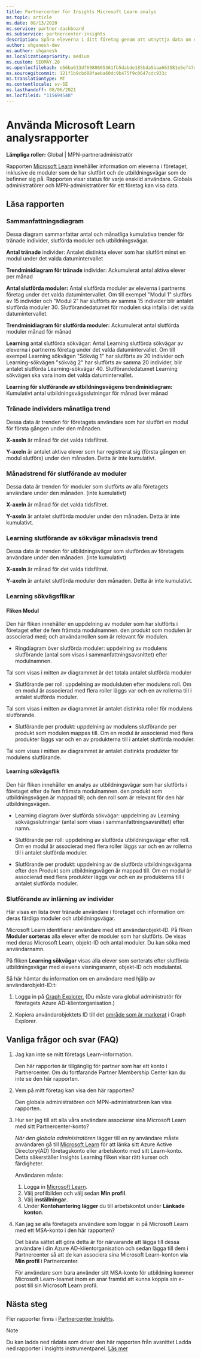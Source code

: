 ```yaml
---
title: Partnercenter för Insights Microsoft Learn analys
ms.topic: article
ms.date: 08/13/2020
ms.service: partner-dashboard
ms.subservice: partnercenter-insights
description: Spåra eleverna i ditt företag genom att utnyttja data om enskild utbildning, slutförda moduler, slutförda utbildningsvägar med mera.
author: shganesh-dev
ms.author: shganesh
ms.localizationpriority: medium
ms.custom: SEOMAY.20
ms.openlocfilehash: e56ba633df6980605361fb5dabde185bda5baa663581e5ef47d4da4fda924a04
ms.sourcegitcommit: 121f1b9cbd88faeba60dc9b475f9c0647cdc933c
ms.translationtype: MT
ms.contentlocale: sv-SE
ms.lasthandoff: 08/06/2021
ms.locfileid: "115694548"
---
```

# <a name="use-microsoft-learn-analytics-reports"></a>Använda Microsoft Learn analysrapporter

**Lämpliga roller:** Global | MPN-partneradministratör

Rapporten [Microsoft Learn](/learn/) innehåller information om eleverna i företaget, inklusive de moduler som de har slutfört och de utbildningsvägar som de befinner sig på. Rapporten visar status för varje enskild användare. Globala administratörer och MPN-administratörer för ett företag kan visa data.

## <a name="how-to-read-the-report"></a>Läsa rapporten

### <a name="summary-charts"></a>Sammanfattningsdiagram

Dessa diagram sammanfattar antal och månatliga kumulativa trender för tränade individer, slutförda moduler och utbildningsvägar.

**Antal tränade** individer: Antalet distinkta elever som har slutfört minst en modul under det valda datumintervallet 

**Trendminidiagram för tränade** individer: Ackumulerat antal aktiva elever per månad 

**Antal slutförda moduler:** Antal slutförda moduler av eleverna i partnerns företag under det valda datumintervallet.
Om till exempel "Modul 1" slutförs av 15 individer och "Modul 2" har slutförts av samma 15 individer blir antalet slutförda moduler 30. Slutförandedatumet för modulen ska infalla i det valda datumintervallet.

**Trendminidiagram för slutförda moduler:** Ackumulerat antal slutförda moduler månad för månad 

**Learning** antal slutförda sökvägar: Antal Learning slutförda sökvägar av eleverna i partnerns företag under det valda datumintervallet.
Om till exempel Learning sökvägen "Sökväg 1" har slutförts av 20 individer och Learning-sökvägen "sökväg 2" har slutförts av samma 20 individer, blir antalet slutförda Learning-sökvägar 40. Slutförandedatumet Learning sökvägen ska vara inom det valda datumintervallet.

**Learning för slutförande av utbildningsvägens trendminidiagram:** Kumulativt antal utbildningsvägsslutningar för månad över månad 

### <a name="trained-individuals-monthly-trend"></a>Tränade individers månatliga trend

Dessa data är trenden för företagets användare som har slutfört en modul för första gången under den månaden. 

**X-axeln** är månad för det valda tidsfiltret. 

**Y-axeln** är antalet aktiva elever som har registrerat sig (första gången en modul slutförs) under den månaden. Detta är inte kumulativt.

### <a name="module-completions-monthly-trend"></a>Månadstrend för slutförande av moduler

Dessa data är trenden för moduler som slutförts av alla företagets användare under den månaden. (inte kumulativt) 

**X-axeln** är månad för det valda tidsfiltret. 

**Y-axeln** är antalet slutförda moduler under den månaden. Detta är inte kumulativt.

### <a name="learning-path-completions-monthly-trend"></a>Learning slutförande av sökvägar månadsvis trend

Dessa data är trenden för utbildningsvägar som slutfördes av företagets användare under den månaden. (inte kumulativt) 

**X-axeln** är månad för det valda tidsfiltret. 

**Y-axeln** är antalet slutförda moduler den månaden. Detta är inte kumulativt.

### <a name="learning-path-completion-tabs"></a>Learning sökvägsflikar

#### <a name="module-tab"></a>Fliken Modul

Den här fliken innehåller en uppdelning av moduler som har slutförts i företaget efter de fem främsta modulnamnen. den produkt som modulen är associerad med; och användarrollen som är relevant för modulen.  

- Ringdiagram över slutförda moduler: uppdelning av modulens slutförande (antal som visas i sammanfattningsavsnittet) efter modulnamnen.

Tal som visas i mitten av diagrammet är det totala antalet slutförda moduler

- Slutförande per roll: uppdelning av modulsluten efter modulens roll. Om en modul är associerad med flera roller läggs var och en av rollerna till i antalet slutförda moduler.

Tal som visas i mitten av diagrammet är antalet distinkta roller för modulens slutförande. 

- Slutförande per produkt: uppdelning av modulens slutförande per produkt som modulen mappas till. Om en modul är associerad med flera produkter läggs var och en av produkterna till i antalet slutförda moduler.    

Tal som visas i mitten av diagrammet är antalet distinkta produkter för modulens slutförande.  

#### <a name="learning-path-tab"></a>Learning sökvägsflik

Den här fliken innehåller en analys av utbildningsvägar som har slutförts i företaget efter de fem främsta modulnamnen. den produkt som utbildningsvägen är mappad till; och den roll som är relevant för den här utbildningsvägen.  

- Learning diagram över slutförda sökvägar: uppdelning av Learning sökvägsslutningar (antal som visas i sammanfattningsavsnittet) efter namn.

- Slutförande per roll: uppdelning av slutförda utbildningsvägar efter roll. Om en modul är associerad med flera roller läggs var och en av rollerna till i antalet slutförda moduler.

- Slutförande per produkt: uppdelning av de slutförda utbildningsvägarna efter den Produkt som utbildningsvägen är mappad till. Om en modul är associerad med flera produkter läggs var och en av produkterna till i antalet slutförda moduler.

### <a name="completions-by-learning-individuals"></a>Slutförande av inlärning av individer

Här visas en lista över tränade användare i företaget och information om deras färdiga moduler och utbildningsvägar.

Microsoft Learn identifierar användare med ett användarobjekt-ID. På fliken **Moduler sorteras** alla elever efter de moduler som har slutförts. De visas med deras Microsoft Learn, objekt-ID och antal moduler. Du kan söka med användarnamn. 

På fliken **Learning sökvägar** visas alla elever som sorterats efter slutförda utbildningsvägar med elevens visningsnamn, objekt-ID och modulantal.

Så här hämtar du information om en användare med hjälp av användarobjekt-ID:t: 

1. Logga in på [Graph Explorer.](https://developer.microsoft.com/graph/graph-explorer ) (Du måste vara global administratör för företagets Azure AD-klientorganisation.)

2. Kopiera användarobjektets ID till det [område som är markerat](https://graph.microsoft.com/v1.0/users/a9633ad7-c8dc-4587-b119-0bc286b0711f) i Graph Explorer. 

## <a name="frequently-asked-questions-faq"></a>Vanliga frågor och svar (FAQ)

1. Jag kan inte se mitt företags Learn-information.

   Den här rapporten är tillgänglig för partner som har ett konto i Partnercenter. Om du fortfarande Partner Membership Center kan du inte se den här rapporten.

2. Vem på mitt företag kan visa den här rapporten? 

   Den globala administratören och MPN-administratören kan visa rapporten.

3. Hur ser jag till att alla våra användare associerar sina Microsoft Learn med sitt Partnercenter-konto?

   *När den globala administratören* lägger till en ny användare måste användaren gå till [Microsoft Learn](/learn/) för att länka sitt Azure Active Directory(AD) företagskonto eller arbetskonto med sitt Learn-konto. Detta säkerställer Insights Learning fliken visar rätt kurser och färdigheter.
   
   Användaren måste:
   
   1. Logga in [Microsoft Learn](/learn/).
   2. Välj profilbilden och välj sedan **Min profil**.
   3. Välj **inställningar**.
   4. Under **Kontohantering lägger** du till arbetskontot under **Länkade konton**.

4. Kan jag se alla företagets användare som loggar in på Microsoft Learn med ett MSA-konto i den här rapporten?

   Det bästa sättet att göra detta är för närvarande att lägga till dessa användare i din Azure AD-klientorganisation och sedan lägga till dem i Partnercenter så att de kan associera sina Microsoft Learn-konton **via Min profil** i Partnercenter. 

   För användare som bara använder sitt MSA-konto för utbildning kommer Microsoft Learn-teamet inom en snar framtid att kunna koppla sin e-post till sin Microsoft Learn profil. 

## <a name="next-steps"></a>Nästa steg

Fler rapporter finns i [Partnercenter Insights](partner-center-insights.md).

>[!NOTE] 
> Du kan ladda ned rådata som driver den här rapporten från avsnittet Ladda ned rapporter i Insights instrumentpanel. [Läs mer](insights-download-reports.md) 
